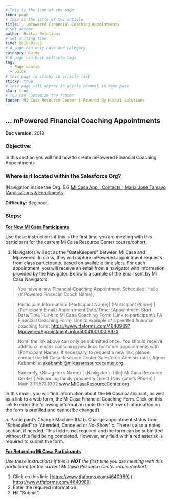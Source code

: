 ```yaml
---
# This is the icon of the page
icon: page
# This is the title of the article
title: ...mPowered Financial Coaching Appointments
# Set author
author: Huitzi Solutions
# Set writing time
time: 2018-01-01
# A page can only have one category
category: Guide
# A page can have multiple tags
tag:
  - Page config
  - Guide
# this page is sticky in article list
sticky: true
# this page will appear in aricle channel in home page
star: true
# You can customize the footer
footer: Mi Casa Resource Center | Powered By Huitzi Solutions
---
```


## ... mPowered Financial Coaching Appointments

**Doc version:** 2018

### **Objective:** 
In this section you will find how to create mPowered Financial Coaching Appointments

### **Where is it located within the Salesforce Org?** 
|Navigation inside the Org. E.G [Mi Casa App | Contacts | Maria Jose Tamayo |Applications & Enrollments](https://micasa.lightning.force.com/lightning/r/Contact/0032M00003AyyzYQAR/view)

**Difficulty:** Beginner.

### **Steps:**

<u>**For New Mi Casa Participants**</u>

Use these instructions if this is the first time you are meeting with this participant for the current Mi Casa Resource Center course/cohort.

1. Navigators will act as the “GateKeepers” between Mi Casa and Mpowered. In class, they will capture mPowered appointment requests from class participants, based on available time slots. For each appointment, you will receive an email from a navigator with information provided by the Navigator. Below is a sample of the email sent by Mi Casa Navigators:
>You have a new Financial Coaching Appointment Scheduled:
>Hello {mPowered Financial Coach Name}, 

>Participant Information: {Participant Name}| {Participant Phone} | {Participant Email}
>Appointment Date/Time: {Appointment Start Date/Time }
>Link to Mi Casa Coaching Form: {Link to participant’s FA Financial Coaching Form}
>Link to example of a prefilled financial coaching form: https://www.tfaforms.com/4640989?MpoweredAppointmentLink=5004100000IA9zX

>Note: the link above can only be submitted once. You should receive additional emails containing new links for future appointments with {Participant Name}. If necessary, to request a new link, please contact the Mi Casa Resource Center Salesforce Administrator, Agnes Kabambi at akabambi@micasaresourcecenter.org.

>Sincerely, 
>{Navigator’s Name} | {Navigator’s Title}
>Mi Casa Resource Center | Advancing family prosperity 
>Direct {Navigator’s Phone} | Main 303.573.1302 
>www.MiCasaResourceCenter.org



In this email, you will find information about the Mi Casa participant, as well as a link to a web form, the Mi Casa Financial Coaching Form. Click on this link to enter the following information (note the first row of information on the form is prefilled and cannot be changed):

  a. Participant’s Change Machine ID#
  b. Change appointment status from “Scheduled” to “Attended, Canceled or No-Show”
  c. There is also a notes section, if needed. This field is not required and the form can be submitted without this field being completed. However, any field with a red asterisk is required to submit the form.

<u>**For Returning Mi Casa Participants**</u>

<i>Use these instructions if this is **NOT** the first time you are meeting with this participant for the current Mi Casa Resource Center course/cohort.</i>

1. Click on this link: [https://www.tfaforms.com/4640989] (​​https://www.tfaforms.com/4640989)
2. Enter the required information.
3. Hit “Submit”.
